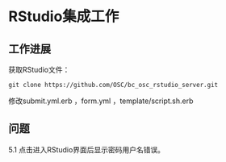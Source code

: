 # RStudio集成工作

## 工作进展 
获取RStudio文件：

    git clone https://github.com/OSC/bc_osc_rstudio_server.git
    
修改submit.yml.erb ，form.yml ，template/script.sh.erb

## 问题
5.1 点击进入RStudio界面后显示密码用户名错误。
